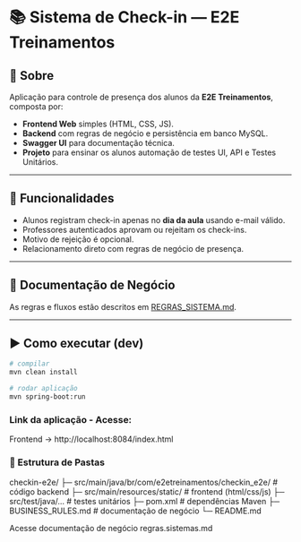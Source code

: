 # 📚 Sistema de Check-in — E2E Treinamentos

## 🔎 Sobre
Aplicação para controle de presença dos alunos da **E2E Treinamentos**, composta por:
- **Frontend Web** simples (HTML, CSS, JS).
- **Backend** com regras de negócio e persistência em banco MySQL.
- **Swagger UI** para documentação técnica.
- **Projeto** para ensinar os alunos automação de testes UI, API e Testes Unitários.

---

## 🚀 Funcionalidades
- Alunos registram check-in apenas no **dia da aula** usando e-mail válido.
- Professores autenticados aprovam ou rejeitam os check-ins.
- Motivo de rejeição é opcional.
- Relacionamento direto com regras de negócio de presença.

---

## 📖 Documentação de Negócio
As regras e fluxos estão descritos em [REGRAS_SISTEMA.md](./regras.sistemas.md).

---

## ▶️ Como executar (dev)
```bash
# compilar
mvn clean install

# rodar aplicação
mvn spring-boot:run
```

### Link da aplicação - Acesse:

Frontend → http://localhost:8084/index.html



### 📂 Estrutura de Pastas

checkin-e2e/
 ├─ src/main/java/br/com/e2etreinamentos/checkin_e2e/   # código backend
 ├─ src/main/resources/static/                           # frontend (html/css/js)
 ├─ src/test/java/...                                    # testes unitários
 ├─ pom.xml                                              # dependências Maven
 ├─ BUSINESS_RULES.md                                    # documentação de negócio
 └─ README.md


Acesse documentação de negócio regras.sistemas.md
